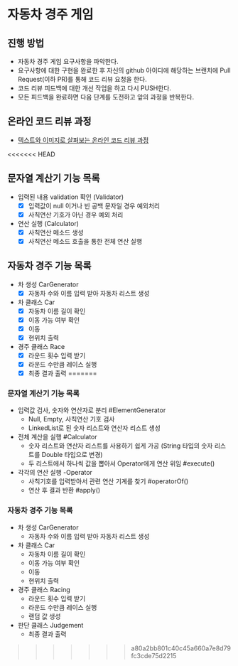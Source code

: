 # 자동차 경주 게임
## 진행 방법
* 자동차 경주 게임 요구사항을 파악한다.
* 요구사항에 대한 구현을 완료한 후 자신의 github 아이디에 해당하는 브랜치에 Pull Request(이하 PR)를 통해 코드 리뷰 요청을 한다.
* 코드 리뷰 피드백에 대한 개선 작업을 하고 다시 PUSH한다.
* 모든 피드백을 완료하면 다음 단계를 도전하고 앞의 과정을 반복한다.

## 온라인 코드 리뷰 과정
* [텍스트와 이미지로 살펴보는 온라인 코드 리뷰 과정](https://github.com/next-step/nextstep-docs/tree/master/codereview)

<<<<<<< HEAD
## 문자열 계산기 기능 목록
- 입력된 내용 validation 확인 (Validator)
  - [x] 입력값이 null 이거나 빈 공백 문자일 경우 예외처리
  - [x] 사칙연산 기호가 아닌 경우 예외 처리 
- 연산 실행 (Calculator)
  - [x] 사칙연산 메소드 생성
  - [x] 사칙연산 메소드 호출을 통한 전체 연산 실행

## 자동차 경주 기능 목록
- 차 생성 CarGenerator
  - [x] 자동차 수와 이름 입력 받아 자동차 리스트 생성
- 차 클래스 Car
  - [x] 자동차 이름 길이 확인
  - [x] 이동 가능 여부 확인
  - [x] 이동
  - [x] 현위치 출력
- 경주 클래스 Race
  - [x] 라운드 횟수 입력 받기
  - [x] 라운드 수만큼 레이스 실행
  - [x] 최종 결과 출력
=======
### 문자열 계산기 기능 목록
- 입력값 검사, 숫자와 연산자로 분리 #ElementGenerator
  - Null, Empty, 사칙연산 기호 검사
  - LinkedList로 된 숫자 리스트와 연산자 리스트 생성
- 전체 계산을 실행 #Calculator
  - 숫자 리스트와 연산자 리스트를 사용하기 쉽게 가공 (String 타입의 숫자 리스트를 Double 타입으로 변경)
  - 두 리스트에서 하나씩 값을 뽑아서 Operator에게 연산 위임 #execute()
- 각각의 연산 실행 -Operator
  - 사칙기호를 입력받아서 관련 연산 기계를 찾기 #operatorOf()
  - 연산 후 결과 반환 #apply()

### 자동차 경주 기능 목록
- 차 생성 CarGenerator
  - 자동차 수와 이름 입력 받아 자동차 리스트 생성
- 차 클래스 Car
  - 자동차 이름 길이 확인
  - 이동 가능 여부 확인
  - 이동
  - 현위치 출력
- 경주 클래스 Racing
  - 라운드 횟수 입력 받기
  - 라운드 수만큼 레이스 실행
  - 랜덤 값 생성
- 판단 클래스 Judgement
  - 최종 결과 출력
>>>>>>> a80a2bb801c40c45a660a7e8d79fc3cde75d2215
